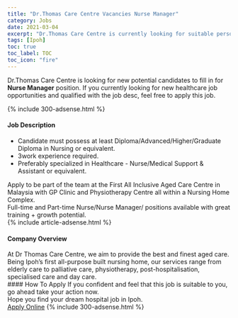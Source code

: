 ```yaml
---
title: "Dr.Thomas Care Centre Vacancies Nurse Manager" 
category: Jobs 
date: 2021-03-04 
excerpt: "Dr.Thomas Care Centre is currently looking for suitable person to fill in the Nurse Manager which positioned at Ipoh" 
tags: [Ipoh] 
toc: true 
toc_label: TOC 
toc_icon: "fire" 
--- 
```


<p>Dr.Thomas Care Centre is looking for new potential candidates to fill in for <b>Nurse Manager</b> position. If you currently looking for new healthcare job opportunities and qualified with the job desc, feel free to apply this job.
</p>{% include 300-adsense.html %} 
<div><div><h4>Job Description</h4></div><div><div><span><div><ul><li>Candidate must possess at least Diploma/Advanced/Higher/Graduate Diploma in Nursing or equivalent.</li><li>3work experience required.</li><li>Preferably specialized in Healthcare - Nurse/Medical Support &amp; Assistant or equivalent.</li></ul><div>Apply to be part of the team at the First All Inclusive Aged Care Centre in Malaysia with GP Clinic and Physiotherapy Centre all within a Nursing Home Complex.</div><div>Full-time and Part-time Nurse/Nurse Manager/ positions available with great training + growth potential.</div></div></span></div></div></div> 
{% include article-adsense.html %} 
<div><div><h4>Company Overview</h4></div><div><div><span><div><div>At Dr Thomas Care Centre, we aim to provide the best and finest aged care. Being Ipoh&#8217;s first all-purpose built nursing home, our services range from elderly care to palliative care, physiotherapy, post-hospitalisation, specialised care and day care.</div></div></span></div></div></div> 
#### How To Apply 
If you confident and feel that this job is suitable to you, go ahead take your action now. <br/> 
Hope you find your dream hospital job in Ipoh. <br/> 
<a href="https://www.jobstreet.com.my/en/job/nurse-manager-4497028?jobId=jobstreet-my-job-4497028" class="btn btn--warning" target="_blank" rel="nofollow noopenner">Apply Online</a> 
{% include 300-adsense.html %} 